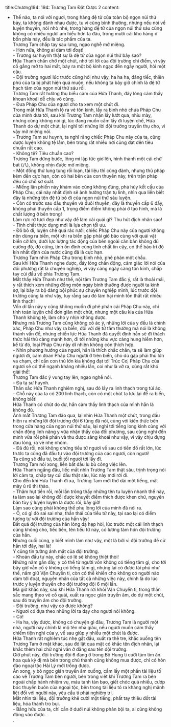 title:Chương194: 194: Trương Tam Đặt Cược 2
content:
- Thế nào, ta nói với ngươi, trong hàng đệ tử của toàn bộ ngọn núi thứ bảy, ta không đánh nhau được, tu vi cũng bình thường, nhưng nếu nói về luyện thuyền, nói nhỏ nhé, trong hàng đệ tử của ngọn núi thứ sáu cũng không có nhiều người am hiểu hơn ta đâu, trong mười cái kho hàng ở bốn phía này, đều là tác phẩm của ta.<br>Trương Tam chắp tay sau lưng, ngạo nghễ mở miệng.<br>- Hơn nữa, không ai dám tới đoạt!<br>- Trương sư huynh thật sự là đệ tử của ngọn núi thứ bảy sao?<br>Hứa Thanh chần chờ một chút, nhớ tới lời của đội trưởng chỉ điểm, vì vậy cố gắng mở to hai mắt, bày ra một bộ kinh ngạc đến ngây người, hỏi một câu.<br>- Đội trưởng ngươi lúc trước cũng hỏi như vậy, ha ha ha, đáng tiếc, thiên phú của ta bị phát hiện quá muộn, nếu không ta bây giờ chính là đệ tử hạch tâm của ngọn núi thứ sáu rồi.<br>Trương Tam rất hưởng thụ biểu cảm của Hứa Thanh, đáy lòng cảm thấy khoan khoái dễ chịu vô cùng.<br>- Đưa Pháp Chu của ngươi cho ta xem một chút đi.<br>Trong mắt Hứa Thanh lộ ra vẻ tôn kính, lấy ra bình nhỏ chứa Pháp Chu của mình đưa tới, sau khi Trương Tam nhận lấy lướt qua, nhíu mày, nhưng cũng không nói gì, lúc đang muốn cầm lấy đi luyện chế, Hứa Thanh do dự một chút, lại nghĩ tới những lời đội trưởng truyền thụ cho, vì vậy mở miệng nói.<br>- Trương Tam sư huynh, ta nghĩ rằng chiếc Pháp Chu này của ta, cũng được luyện không tệ lắm, bên trong rất nhiều nơi cũng đạt đến tiêu chuẩn rất cao.<br>- Không tệ? Tiêu chuẩn cao?<br>Trương Tam dừng bước, lông mi lập tức giơ lên, hình thành một cái chữ bát (八), không nhịn được mở miệng.<br>- Một đống thứ lung tung rối loạn, tài liệu thì cũng đành, nhưng thủ pháp kém đến cực hạn, còn có hai bên của con thuyền này, trên trận pháp đều có chỗ sơ suất.<br>- Miếng lân phiến này khảm vào cũng không đúng, phá hủy kết cấu của Pháp Chu, cái này nhất định sẽ ảnh hưởng trận tụ linh, nhìn qua liền biết đây là những tên đệ tử bỏ đi của ngọn núi thứ sáu luyện.<br>- Còn có trước sau đầu thuyền và đuôi thuyền, đây là thuyền cấp 6 đấy, không phải thuyền cấp 1, trọng điểm điểm không phải ở tạo hình, mà là chất lượng ở bên trong!<br>Làm rực rỡ tươi đẹp như vậy để làm cái quái gì? Thu hút địch nhân sao!<br>- Tính chất thực dụng mới là lựa chọn tối ưu.<br>- Đồ bỏ đi, luyện chế quá rác rưới, chiếc Pháp Chu này của ngươi không nên dùng ra biển, một khi ra biển gặp phải gió bão cùng với quái vật biển cỡ lớn, dưới lực lượng tác động của bên ngoài căn bản không đủ cường độ, độ cứng, tính ổn định cùng tính chất tin cậy, có thể bảo trì độ kín nhất định của nước cũng đã là cực hạn.<br>Trương Tam nhìn Pháp Chu trong bình nhỏ, phê phán một chầu.<br>Sau khi Hứa Thanh nghe được, đáy lòng chấn động, cảm giác lời nói của đối phương rất là chuyên nghiệp, vì vậy càng ngày càng tôn kính, chắp tay cúi đầu về phía Trương Tam.<br>Mắt thấy Hứa Thanh như thế, nội tâm Trương Tam đắc ý, rất là thoải mái, y rất thích xem những đồng môn ngày bình thường được người ta kính sợ, lại bày ra bộ dáng bội phúc sự chuyên nghiệp mình, lúc trước đội trưởng cũng là như vậy, tuy rằng sau đó làm hại mình tổn thất rất nhiều linh thạch!<br>Vốn dĩ lần này y cũng không muốn đi phê phán cái Pháp Chu này, chỉ tính toán luyện chế đơn giản một chút, nhưng một câu kia của Hứa Thanh không tệ, làm cho y nhịn không được.<br>Nhưng mà Trương Tam cũng không có ác ý, những lời của y đều là chính xác, Pháp Chu như vậy ra biển, đối với đệ tử tầm thường mà nói là không thành vấn đề, nhưng chiến lực Hứa Thanh đã quyết định hắn sẽ đi thách thức hải thú càng mạnh hơn, đi tới những khu vực càng hung hiểm hơn, kể từ đó, loại Pháp Chu này dĩ nhiên không còn thích hợp.<br>- Nhìn phương hướng của ngươi, hẳn là thích chắc chắn, ta sẽ làm giúp ngươi đi, cam đoan Pháp Chu ngươi ở trên biển, cho dù gặp phải thú lớn va chạm, chỉ cần con thú lớn kia không đạt tới Trúc Cơ, Pháp Chu của ngươi sẽ có thể ngạnh kháng nhiều lần, coi như là vỡ ra, cũng rất khó giải thể!<br>Trương Tam đắc ý vung tay lên, ngạo nghễ nói.<br>- Đa tạ sư huynh.<br>Thần sắc Hứa Thanh nghiêm nghị, sau đó lấy ra linh thạch trong túi áo.<br>- Chỗ này của ta có 200 linh thạch, còn có một chút ta lưu lại để ra biển, không biết!<br>Hứa Thanh có chút do dự, hắn cảm thấy linh thạch của mình hẳn là không đủ.<br>Ánh mắt Trương Tam đảo qua, lại nhìn Hứa Thanh một chút, trong đầu hiện ra những lời đội trường đội 6 từng đã nói, cùng với kiến thức bên trong cửa hàng của ngọn núi thứ sáu, lại nghĩ tới tiếng long kình cùng với chấn động linh năng y vừa nhận thấy của đối phương, sau cùng nghĩ đến mình vừa rồi phê phán và thu được sảng khoái như vậy, vì vậy chịu đựng đau lòng, ra vẻ nhẹ nhõm.<br>- Đã đủ rồi, nói không chừng tiểu tử ngươi về sau có tiền đồ rất lớn, lúc trước ta cũng đã đầu tư vào đội trưởng của các ngươi, còn ngươi!<br>Ta cũng sẽ đầu tư, buổi tối ngươi tới lấy đi.<br>Trương Tam nói xong, liền bắt đầu lu bù công việc lên.<br>Hứa Thanh ngẩng đầu, liếc mắt nhìn Trương Tam thật sâu, trịnh trọng nói lời cảm tạ, chắp tay cúi đầu thật sâu, lúc này mới rời đi.<br>Cho đến khi Hứa Thanh đi xa, Trương Tam mới thở dài một tiếng, mặt mày ủ rũ thì thào.<br>- Thâm hụt tiền rồi, mỗi lần trông thấy những tên tu luyện nhanh thế này, ta làm sao lại không đổi được khuyết điểm thích được khen chứ, nguyên bản tùy ý luyện luyện là được rồi, bây giờ!<br>Làm sao cũng phải không thể phụ lòng lời của mình đã nói ra.<br>- Ồ, có gì đó sai sai nha, thần thái của tiểu tử này, tại sao lại có điểm tương tự với đội trường của hắn vậy!<br>Bất quá đội trưởng của hắn lòng dạ hẹp hòi, lúc trước một cái linh thạch cũng không cho, tiếc tiền, tên tiểu tử này, có lương tâm hơn đội trường của hắn.<br>Nhưng cuối cùng, y biết mình làm như vậy, một là bởi vì đội trưởng đề cử hắn tới đây, hai là!<br>Y cũng tin tưởng ánh mắt của đội trưởng.<br>- Khoản đầu tư này, chắc có lẽ sẽ không thiệt thòi!<br>Những năm gần đây, y có thể từ người vốn không có tiếng tăm gì, cho tới bây giờ vẫn cố ý không có tiếng tăm gì, nhưng lại có được tài phú như thế, nắm giữ Vận Chuyển ti, còn có thể khiến cho không có người nào dám tới đoạt, nguyên nhân của tất cả những việc này, chính là do lúc trước y luyện thuyền cho đội trưởng đội 6 mội lần.<br>Mà giờ khắc này, sau khi Hứa Thanh rời khỏi Vận Chuyển ti, trong thần sắc mang theo vẻ cổ quái, xuất ra ngọc giản truyền âm, do dự một chút, sau đó truyền âm cho đội trưởng.<br>- Đội trưởng, như vậy có được không?<br>- Ngươi có dựa theo những lời ta dạy cho ngươi nói không.<br>- Có!<br>- Ha ha, vậy được, không có chuyện gì đâu, Trương Tam là người một nhà, người này chính là mộ tên nhà giàu, nếu ngươi muốn cảm thấy chiếm tiện nghi của y, về sau giúp y nhiều một chút là được.<br>Hứa Thanh rất nghiêm túc nhẹ gật đầu, xuất ra thẻ tre, khắc xuống tên Trương Tam ở mặt khác, sau đó lật qua mặt có khắc tên địch nhân, lại khắc thêm hai chữ nghi vấn ở đằng sau tên đội trưởng.<br>Giờ phút này, đội trường đội 6 đang ở trong Bộ Hung ti cười tủm tỉm ăn hoa quả kỳ dị mà bên trong chủ thành cũng không mua được, chỉ có hòn đảo ngoại tộc Hải Lý mới trồng được.<br>Ăn xong, y bỏ ngọc giản truyền âm xuống, cầm lấy một phần tài liệu tố cáo về Trương Tam bên người, bên trong viết khi Trương Tam ra bên ngoài chấp hành nhiệm vụ, máu tanh tàn bạo, giết chóc quá nhiều, cướp bóc thuyền buôn của ngoại tộc, bên trong tài liệu tỏ ra kháng nghị mãnh liệt đối với người này, yêu cầu ti phải nghiêm trị.<br>Mắt nhìn tài liệu, đội trưởng khẽ cười một tiếng, phất tay thiêu đốt tài liệu, hóa thành tro bụi.<br>- Bằng hữu của ta, chỉ cần ở dưới núi không phản bội ta, ai cũng không động vào được.<br>.<br>